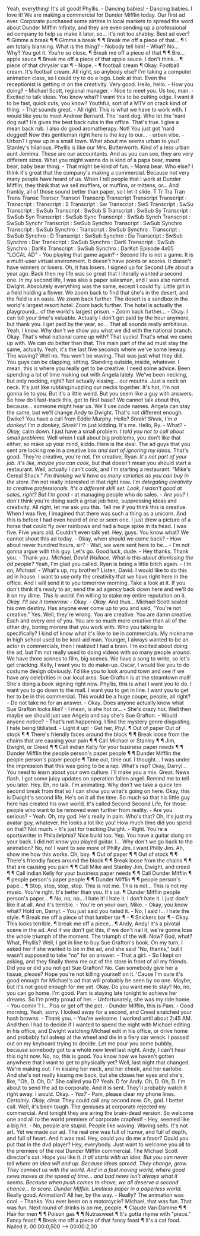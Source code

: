 ﻿Yeah, everything! It's all good! Phyllis. - Dancing babies! - Dancing babies. I love it! We are making a commercial for Dunder Mifflin today. Our first ad ever. Corporate purchased some airtime in local markets to spread the word about Dunder Mifflin Infinity, and they are even sending up a professional ad company to help us make it later, so... it's not too shabby. Best ad ever? ¶ Gimme a break ¶ ¶ Gimme a break ¶ ¶ Break me off a piece of that... ¶ I am totally blanking. What is the thing? - Nobody tell him! - What? No... Why? You got it. You're so close. ¶ Break me off a piece of that ¶ ¶ Bre... apple sauce ¶ Break me off a piece of that apple sauce. I don't think... ¶ piece of that chrysler car ¶ - Nope. - ¶ football cream ¶ Okay. Football cream. It's football cream. All right, so anybody else? I'm taking a computer animation class, so I could try to do a logo. Look at that. Even the receptionist is getting in on the creativity. Very good. Hello, hello. - How you doing? - Michael Scott, regional manager. - Nice to meet you. Us too, man. - Excited to talk ideas. You know what? I want this to be cutting edge. I want it to be fast, quick cuts, you know? Youthful, sort of a MTV on crack kind of thing. - That sounds great. - All right. This is what we have to work with. I would like you to meet Andrew Bernard. The 'nard dog. Who let the 'nard dog out? He gives the best back rubs in the office. That's true. I give a mean back rub. I also do good aromatherapy. Not! You just got 'nard dogged! Now this gentleman right here is the key to our... - urban vibe. - Urban? I grew up in a small town. What about me seems urban to you? Stanley's hilarious. Phyllis is like our Mrs. Butterworth. Kind of a less urban aunt Jemima. These are our accountants. And as you can see, they are very different sizes. What you might wanna do is kind of a papa bear, mama bear, baby bear thing. - That might be kind of fun. - Mama bear. Who else? I think it's great that the company's making a commercial. Because not very many people have heard of us. When I tell people that I work at Dunder Mifflin, they think that we sell mufflers, or muffins, or mittens, or... And frankly, all of those sound better than paper, so I let it slide. T Tr Tra Tran Trans Transc Transcr Transcri Transcrip Transcript Transcript Transcript : Transcript : Transcript : S Transcript : Sw Transcript : SwS Transcript : SwSu Transcript : SwSub Transcript : SwSub S Transcript : SwSub Sy Transcript : SwSub Syn Transcript : SwSub Sync Transcript : SwSub Synch Transcript : SwSub Synchr Transcript : SwSub Synchro Transcript : SwSub Synchro Transcript : SwSub Synchro : Transcript : SwSub Synchro : Transcript : SwSub Synchro : D Transcript : SwSub Synchro : Da Transcript : SwSub Synchro : Dar Transcript : SwSub Synchro : DarK Transcript : SwSub Synchro : DarKs Transcript : SwSub Synchro : DarKsh Episode 4x05 "LOCAL AD" - You playing that game again? - Second life is not a game. It is a multi-user virtual environment. It doesn't have points or scores. It doesn't have winners or losers. Oh, it has losers. I signed up for Second Life about a year ago. Back then my life was so great that I literally wanted a second one. In my second life, I was also a paper salesman, and I was also named Dwight. Absolutely everything was the same, except I could fly. Little girl in a field holding a flower. We zoom back to find that she's in the desert, and the field is an oasis. We zoom back further. The desert is a sandbox in the world's largest resort hotel. Zoom back further. The hotel is actually the playground... of the world's largest prison. - Zoom back further... - Okay. I can tell your time's valuable. Actually I don't get paid by the hour anymore, but thank you. I get paid by the year, so... That all sounds really ambitious. Yeah, I know. Why don't we show you what we did with the national branch. Okay. That's what national came up with? That sucks! That's what we came up with. We can do better than that. The main part of the ad must stay the same, actually. Yeah, it's the last five seconds where we've some leeway. The waving? Well no. You won't be waving. That was just what they did. You guys can be clapping, sitting. Standing outside, inside, whatever. I mean, this is where you really get to be creative. I need some advice. Been spending a lot of time making out with Angela lately. We've been necking, but only necking, right? Not actually kissing... our mouths. Just a neck on neck. It's just like rubbing/nuzzling our necks together. It's hot, I'm not gonna lie to you. But it's a little weird. But you seem like a guy with answers. So how do I fast-track this, get to first base? We cannot talk about this, because... someone might hear us. We'll use code names. Angela can stay the same, but we'll change Andy to Dwight. That's not different enough. Dwike? You have a call from Eddie Murphy. Hello? <i>Shrek! Shrek, I'm a donkey!</i> <i>I'm a donkey, Shrek!</i> I'm just kidding. It's me. Hello, Ry. - What? - <i>Okay,</i> calm down. I just have a small problem. <i>I told you not to call about small problems.</i> Well when I call about big problems, you don't like that either, so make up your mind, kiddo. Here is the deal. The ad guys that you sent are locking me in a creative box <i>and sort of ignoring my ideas.</i> That's good. They're creative, you're not. I'm creative, Ryan. <i>It's not part of your job.</i> <i>It's like, maybe you can cook,</i> but that doesn't mean you should start a restaurant. Well, actually I can't cook, and I'm starting a restaurant. "Mike's Cereal Shack." <i>I'm thinking we'll have as many varieties as you can buy in the store.</i> I'm not really interested in that right now. <i>I'm delegating creativity to creative professionals.</i> <i>It's a different skill set.</i> <i>Look, I wasn't good at sales, right? But I'm good</i> - at managing people who do sales. - <i>Are you?</i> I don't think you're doing such a great job here, suppressing ideas and creativity. All right, let me ask you this. Tell me if you think this is creative. When I was five, I imagined that there was such a thing as a unicorn. And this is before I had even heard of one or seen one. I just drew a picture of a horse that could fly over rainbows and had a huge spike in its head. I was five. Five years old. Couldn't even talk yet. Hey, guys. You know what? We cannot shoot this ad today. - Okay, when should we come back? - How about never hundred hours, sir? - Wait, we were sent here to he... - I'm not gonna argue with this guy. Let's go. Good luck, dude. - Hey thanks. Thank you. - Thank you. <i>Michael, David Wallace.</i> <i>What is this about dismissing the ad people?</i> Yeah, I'm glad you called. Ryan is being a little bitch again. - <i>I'm on, Michael.</i> - What's up, my brother? Listen, David. I would like to do this ad in house. I want to use only the creativity that we have right here in the office. And I will send it to you tomorrow morning. Take a look at it. If you don't think it's ready to air, send the ad agency back down here and we'll do it on my dime. <i>This is weird.</i> I'm willing to stake my entire reputation on it. <i>Okay.</i> <i>I'll see it tomorrow.</i> - Okay. - <i>Okay.</i> And thus... Michael Scott sealed his own destiny. Has anyone ever come up to you and said, "You're not creative." Yes. Well, they're wrong. You are creative. You are damn creative. Each and every one of you. You are so much more creative than all of the other dry, boring morons that you work with. Who you talking to specifically? I kind of know what it's like to be in commercials. My nickname in high school used to be kool-aid man. Younger, I always wanted to be an actor in commercials, then I realized I had a brain. I'm excited about doing the ad, but I'm not really used to doing videos with so many people around. We have three scenes to film, big scenes. We have a song to write, so let's get cracking. Kelly, I want you to do make-up. Oscar, I would like you to do costume design obviously. I'd like you to look around town and see if we have any celebrities in our local area. Sue Grafton is at the steamtown mall! She's doing a book signing right now. Phyllis, this is what I want you to do. I want you to go down to the mall. I want you to get in line. I want you to get her to be in this commercial. This would be a huge coupe, people, all right? - Do not take no for an answer. - Okay. Does anyone actually know what Sue Grafton looks like? - I mean, is she hot or... - She's crazy hot. Well then maybe we should just use Angela and say she's Sue Grafton. - Would anyone notice? - That's not happening. I find the mystery genre disgusting. I hate being titillated. - Light it up! - Get her, Phyl. ¶ Out of paper Out of stock ¶ ¶ There's friendly faces around the block ¶ ¶ Break loose from the chains that are causing your pain ¶ ¶ Call Michael or Stanley ¶ ¶ Jim, Dwight, or Creed ¶ ¶ Call indian Kelly for your business paper needs ¶ ¶ Dunder Mifflin the people person's paper people ¶ ¶ Dunder Mifflin the people person's paper people ¶ Time out, time out. I thought... I was under the impression that this was going to be a rap. What's rap? Okay, Darryl... You need to learn about your own culture. I'll make you a mix. Great. News flash. I got some juicy updates on operation fallen angel. Remind me to tell you later. Hey. Eh, no talk. I'm animating. Why don't we take a quick ten second break from that so I can show you what's going on here. Okay, this is Dwight's second life. He's on it all the time. So much so that his little guy here has created his own world. It's called Second Second Life, for those people who want to be removed even further from reality. - Are you serious? - Yeah. Oh, my god. He's really in pain. Who's that? Oh, it's just my avatar guy, whatever. He looks a lot like you! How much time did you spend on that? Not much. - It's just for tracking Dwight. - Right. You're a sportswriter in Philadelphia? Nice build too. Yep. You have a guitar slung on your back. I did not know you played guitar. I... Why don't we go back to the animation? No, no! I want to see more of Philly Jim. I want Philly Jim. Ah, show me how this works. Oh, boy. ¶ Out of paper ¶ ¶ Out of stock ¶ ¶ There's friendly faces around the block ¶ ¶ Break loose from the chains ¶ ¶ that are causing you pain ¶ ¶ Call Mike and Stanley Jim, Dwight, and creed ¶ ¶ Call indian Kelly for your business paper needs ¶ ¶ Call Dunder Mifflin ¶ ¶ people person's paper people ¶ ¶ Dunder Mifflin ¶ ¶ people person's pape... ¶ Stop, stop, stop, stop. This is not me. This is not... This is not my music. You're right. It's better than you. It's us. ¶ Dunder Mifflin people person's paper... ¶ No, no, no... I hate it! I hate it. I don't hate it. I just don't like it at all. And it's terrible. - You're on your own, Mike. - Okay, you know what? Hold on, Darryl. - You just said you hated it. - No, I said I... I hate the style. ¶ Break me off a piece of that lumber tar ¶ - ¶ Snickers bar ¶ - Okay. This looks terrible. ¶ break me off a piece... ¶ Andy, Andy! It's a pivotal scene in the ad. And if we don't get this, if we don't nail it, we're gonna lose the whole triumph of the moment. The triumph of the will. Now? God, what? What, Phyllis? Well, I got in line to buy Sue Grafton's book. On my turn, I asked her if she wanted to be in the ad, and she said "No, thanks," but I wasn't supposed to take "no" for an answer. - That a girl. - So I kept on asking, and they finally threw me out of the store in front of all my friends. Did you or did you not get Sue Grafton? No. Can somebody give her a tissue, please? Hope you're not killing yourself on it. 'Cause I'm sure it's good enough for Michael's ad that will probably be seen by no one. Maybe, but it's not good enough for me yet. Okay. Do you want me to stay? No, no, you can go home. I'm good. Pam is staying late tonight to achieve her dreams. So I'm pretty proud of her. - Unfortunately, she was my ride home. - You comin'? I... Piss or get off the pot. - Dunder Mifflin, this is Pam. - Good morning. Yeah, sorry. I looked away for a second, and Creed snatched your hash browns. - Thank you. - You're welcome. I worked until about 2:45 AM. And then I had to decide if I wanted to spend the night with Michael editing in his office, and Dwight watching Michael edit in his office, or drive home and probably fall asleep at the wheel and die in a fiery car wreck. I passed out on my keyboard trying to decide. Let me pour you some bubbly, because somebody got to a whole new level last night. Andy, I can't hear this right now. No, no, this is good. You know how we haven't gotten anywhere that I want to get to physically yet? Well, last night that changed. We're making out. I'm kissing her neck, and her cheek, and her earlobe. And she's not really kissing me back, but she closes her eyes and she's, like, "Oh, D. Oh, D." She called you D? Yeah. D for Andy. Oh, D. Oh, D. I'm about to send the ad to corporate. And it is sent. They'll probably watch it right away. I would. Okay. - <i>Yes?</i> - Pam, please clear my phone lines. <i>Certainly.</i> <i>Okay, clear.</i> They could call any second now. Oh, god. I better call. Well, it's been tough. The geniuses at corporate rejected my commercial. And tonight they are airing the brain-dead version. So welcome one and all to the world premiere of corporate crapfest! - Hey, seemed like a big hit. - No, people are stupid. People like waving. Waving sells. It's not art. Yet we made our ad. The real one was full of humor, and full of depth, and full of heart. And it was real. Hey, could you do me a favor? Could you put that in the dvd player? Hey, everybody. Just want to welcome you all to the premiere of the real Dunder Mifflin commercial. The Michael Scott director's cut. Hope you like it. <i>It all starts with an idea.</i> <i>But you can never tell where an idea will end up.</i> <i>Because ideas spread.</i> <i>They change, grow.</i> <i>They connect us with the world.</i> <i>And in a fast moving world,</i> <i>where good news moves at the speed of time...</i> <i>and bad news isn't always what it seems.</i> <i>Because when push comes to shove,</i> <i>we all deserve a second chance...</i> <i>to score.</i> <i>Dunder Mifflin.</i> <i>Limitless paper in a paperless world.</i> Really good. Animation? All her, by the way. - Really? The animation was cool. - Thanks. You ever been on a motorcycle? Michael, that was fun. That was fun. Next round of drinks is on me, people. ¶ Claude Van Damme ¶ ¶ Hair for men ¶ ¶ Poison gas ¶ ¶ Nutrasweet ¶ It's gotta rhyme with "piece." Fancy feast! ¶ Break me off a piece of that fancy feast ¶ It's a cat food. Nailed it. 00:00:0,500 --> 00:00:2,00
